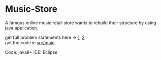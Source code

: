 # Music-Store

A famous online music retail store wants to rebuild their structure by using java application.

get full problem statements here -> [1](https://github.com/SubhasisDebsharma/Music-Store/blob/master/25586926_1999120300301308_6136818772446046843_o.jpg), [2](https://github.com/SubhasisDebsharma/Music-Store/blob/master/25588076_1999120260301312_2185722263421420719_o.jpg)    
get the code in [src/main](https://github.com/SubhasisDebsharma/Music-Store/tree/master/src/main)   

Code: java8+
IDE: Eclipse

